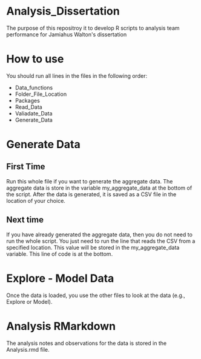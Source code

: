 # Analysis_Dissertation
The purpose of this repositroy it to develop R scripts to analysis team performance for Jamiahus Walton's dissertation

# How to use
You should run all lines in the files in the following order:

- Data_functions
- Folder_File_Location
- Packages
- Read_Data
- Valiadate_Data
- Generate_Data


# Generate Data
## First Time
Run this whole file if you want to generate the aggregate data. The aggregate data is store in the variable my_aggregate_data at the bottom of the script. After the data is generated, it is saved as a CSV file in the location of your choice. 

## Next time
If you have already generated the aggregate data, then you do not need to run the whole script. You just need to run the line that reads the CSV from a specified location. This value will be stored in the my_aggregate_data variable. This line of code is at the bottom.

# Explore - Model Data
Once the data is loaded, you use the other files to look at the data (e.g., Explore or Model).

# Analysis RMarkdown
The analysis notes and observations for the data is stored in the Analysis.rmd file. 
